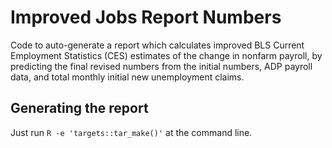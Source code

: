 # Improved Jobs Report Numbers

Code to auto-generate a report which calculates improved BLS Current Employment 
Statistics (CES) estimates of the change in nonfarm payroll, by predicting
the final revised numbers from the initial numbers, ADP payroll data,
and total monthly initial new unemployment claims.

## Generating the report
Just run `R -e 'targets::tar_make()'` at the command line.
